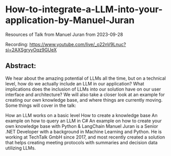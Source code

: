 # How-to-integrate-a-LLM-into-your-application-by-Manuel-Juran

Resources of Talk from Manuel Juran from 2023-09-28

Recording: https://www.youtube.com/live/_o22nV9Lnuc?si=2AXSgryyOqz9GUeX

## Abstract:
We hear about the amazing potential of LLMs all the time, but on a technical level, how do we actually include an LLM in our application?
What implications does the inclusion of LLMs into our solution have on our user interface and architecture?
We will also take a closer look at an example for creating our own knowledge base, and where things are currently moving.
Some things will cover in the talk:

How an LLM works on a basic level
How to create a knowledge base
An example on how to query an LLM in C#
An example on how to create your own knowledge base with Python & LangChain
Manuel Juran is a Senior .NET Developer with a background in Machine Learning and Python. He is working at TechTalk GmbH since 2017, and most recently created a solution that helps creating meeting protocols with summaries and decision data utilizing LLMs.

